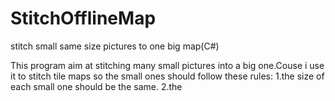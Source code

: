 StitchOfflineMap
================

stitch small same size pictures to one big map(C#)

This program aim at stitching many small pictures into a big one.Couse i use it to stitch tile maps so the small ones should follow these rules:
1.the size of each small one should be the same.
2.the 